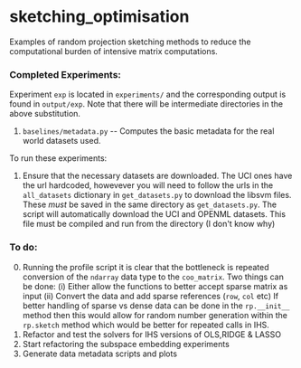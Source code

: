 # sketching_optimisation

Examples of random projection sketching methods to reduce the computational
burden of intensive matrix computations.


### Completed Experiments:
Experiment `exp` is located in `experiments/` and the corresponding output is found in
`output/exp`.
Note that there will be intermediate directories in the above substitution.
1. `baselines/metadata.py` -- Computes the basic metadata for the real world datasets used.


To run these experiments:
1. Ensure that the necessary datasets are downloaded.  The UCI ones have the url hardcoded, 
howevever you will need to follow the urls in the `all_datasets` dictionary in `get_datasets.py` 
to download the libsvm files.  These *must* be saved in the same directory as `get_datasets.py`.
The script will automatically download the UCI and OPENML datasets.
This file must be compiled and run from the directory (I don't know why)

### To do:

0. Running the profile script it is clear that the bottleneck is repeated
conversion of the `ndarray` data type to the `coo_matrix`.
Two things can be done:
(i) Either allow the functions to better accept sparse matrix as input
(ii) Convert the data and add sparse references (`row`, `col` etc)
If better handling of sparse vs dense data can be done in the `rp.__init__`
method then this would allow for random number generation within the `rp.sketch`
method which would be better for repeated calls in IHS.
1. Refactor and test the solvers for IHS versions of OLS,RIDGE & LASSO
2. Start refactoring the subspace embedding experiments
3. Generate data metadata scripts and plots
